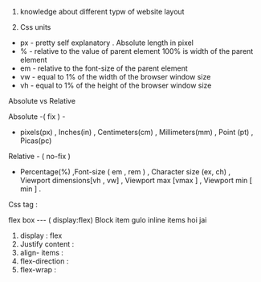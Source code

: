 1. knowledge about different typw of website layout 

2. Css units 
- px - pretty self explanatory . Absolute length in pixel 
- %  - relative to the value of parent element 100% is width of the parent element 
- em - relative to the font-size of the parent element 
- vw - equal to 1% of the width of the browser window size 
- vh - equal to 1% of the height  of the browser window size  



Absolute vs Relative 

Absolute -( fix ) -
- pixels(px) , Inches(in) , Centimeters(cm) , Millimeters(mm) , Point (pt) , Picas(pc) 

Relative - ( no-fix ) 
- Percentage(%) ,Font-size ( em , rem ) , Character size (ex, ch) , Viewport dimensions[vh , vw]  , Viewport max [vmax ] , Viewport min [ min ] .

Css tag : 

flex box --- ( display:flex) Block item gulo inline items hoi jai 

1. display :  flex 
2. Justify content : 
3. align- items : 
4. flex-direction : 
5. flex-wrap :

